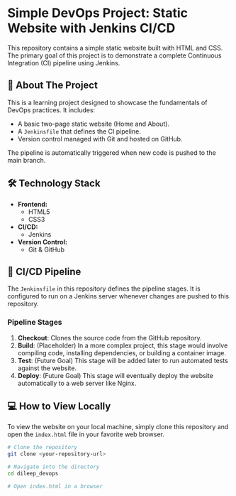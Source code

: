 # Simple DevOps Project: Static Website with Jenkins CI/CD

This repository contains a simple static website built with HTML and CSS. The primary goal of this project is to demonstrate a complete Continuous Integration (CI) pipeline using Jenkins.

## 📜 About The Project

This is a learning project designed to showcase the fundamentals of DevOps practices. It includes:
- A basic two-page static website (Home and About).
- A `Jenkinsfile` that defines the CI pipeline.
- Version control managed with Git and hosted on GitHub.

The pipeline is automatically triggered when new code is pushed to the main branch.

## 🛠️ Technology Stack

* **Frontend:**
    * HTML5
    * CSS3
* **CI/CD:**
    * Jenkins
* **Version Control:**
    * Git & GitHub

## 🚀 CI/CD Pipeline

The `Jenkinsfile` in this repository defines the pipeline stages. It is configured to run on a Jenkins server whenever changes are pushed to this repository.

### Pipeline Stages

1.  **Checkout**: Clones the source code from the GitHub repository.
2.  **Build**: (Placeholder) In a more complex project, this stage would involve compiling code, installing dependencies, or building a container image.
3.  **Test**: (Future Goal) This stage will be added later to run automated tests against the website.
4.  **Deploy**: (Future Goal) This stage will eventually deploy the website automatically to a web server like Nginx.

## 💻 How to View Locally

To view the website on your local machine, simply clone this repository and open the `index.html` file in your favorite web browser.

```bash
# Clone the repository
git clone <your-repository-url>

# Navigate into the directory
cd dileep_devops

# Open index.html in a browser